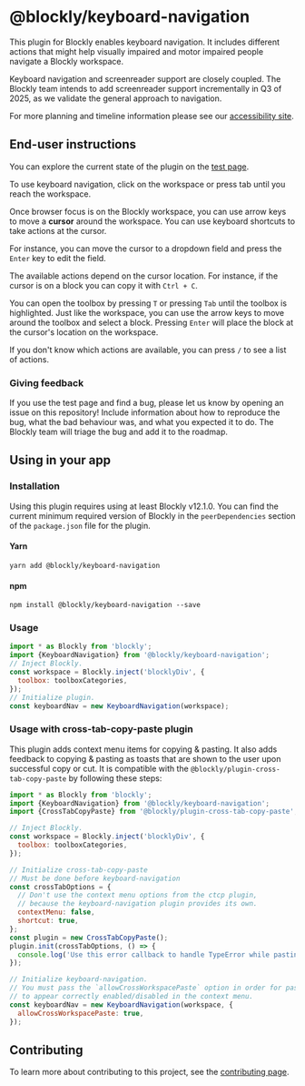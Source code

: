 # @blockly/keyboard-navigation

This plugin for Blockly enables keyboard navigation. It includes
different actions that might help visually impaired and motor
impaired people navigate a Blockly workspace.

Keyboard navigation and screenreader support are closely coupled. The Blockly
team intends to add screenreader support incrementally in Q3 of 2025,
as we validate the general approach to navigation.

For more planning and timeline information please see our
[accessibility site](https://developers.google.com/blockly/accessibility).

## End-user instructions

You can explore the current state of the plugin on the [test page](https://google.github.io/blockly-keyboard-experimentation/).

To use keyboard navigation, click on the workspace or press tab until you
reach the workspace.

Once browser focus is on the Blockly workspace, you can use arrow keys to
move a **cursor** around the workspace. You can use keyboard shortcuts to
take actions at the cursor.

For instance, you can move the cursor to a
dropdown field and press the `Enter` key to edit the field.

The available actions depend on the cursor location. For instance, if the
cursor is on a block you can copy it with `Ctrl + C`.

You can open the toolbox by pressing `T` or pressing `Tab` until the toolbox is
highlighted. Just like the workspace, you can use the arrow keys to move around
the toolbox and select a block. Pressing `Enter` will place the block at the
cursor's location on the workspace.

If you don't know which actions are available, you
can press `/` to see a list of actions.

### Giving feedback

If you use the test page and find a bug, please let us know by opening an issue
on this repository! Include information about how to reproduce the bug, what
the bad behaviour was, and what you expected it to do. The Blockly team will
triage the bug and add it to the roadmap.

## Using in your app

### Installation

Using this plugin requires using at least Blockly v12.1.0. You can find the
current minimum required version of Blockly in the `peerDependencies`
section of the `package.json` file for the plugin.

#### Yarn

```
yarn add @blockly/keyboard-navigation
```

#### npm

```
npm install @blockly/keyboard-navigation --save
```

### Usage

```js
import * as Blockly from 'blockly';
import {KeyboardNavigation} from '@blockly/keyboard-navigation';
// Inject Blockly.
const workspace = Blockly.inject('blocklyDiv', {
  toolbox: toolboxCategories,
});
// Initialize plugin.
const keyboardNav = new KeyboardNavigation(workspace);
```

### Usage with cross-tab-copy-paste plugin

This plugin adds context menu items for copying & pasting. It also adds feedback to copying & pasting as toasts that are shown to the user upon successful copy or cut. It is compatible with the `@blockly/plugin-cross-tab-copy-paste` by following these steps:

```js
import * as Blockly from 'blockly';
import {KeyboardNavigation} from '@blockly/keyboard-navigation';
import {CrossTabCopyPaste} from '@blockly/plugin-cross-tab-copy-paste';

// Inject Blockly.
const workspace = Blockly.inject('blocklyDiv', {
  toolbox: toolboxCategories,
});

// Initialize cross-tab-copy-paste
// Must be done before keyboard-navigation
const crossTabOptions = {
  // Don't use the context menu options from the ctcp plugin,
  // because the keyboard-navigation plugin provides its own.
  contextMenu: false,
  shortcut: true,
};
const plugin = new CrossTabCopyPaste();
plugin.init(crossTabOptions, () => {
  console.log('Use this error callback to handle TypeError while pasting');
});

// Initialize keyboard-navigation.
// You must pass the `allowCrossWorkspacePaste` option in order for paste
// to appear correctly enabled/disabled in the context menu.
const keyboardNav = new KeyboardNavigation(workspace, {
  allowCrossWorkspacePaste: true,
});
```

## Contributing

To learn more about contributing to this project, see the [contributing page](https://github.com/google/blockly-keyboard-experimentation/blob/main/CONTRIBUTING.md).
